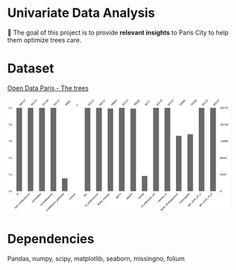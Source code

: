 # Univariate Data Analysis
:dart: The goal of this project is to provide **relevant insights** to Paris City to help them optimize trees care.

# Dataset
[Open Data Paris - The trees](https://opendata.paris.fr/explore/dataset/les-arbres/)

<img src="./pictures\missing_values_in_data.png">

# Dependencies
Pandas, numpy, scipy, matplotlib, seaborn, missingno, folium
